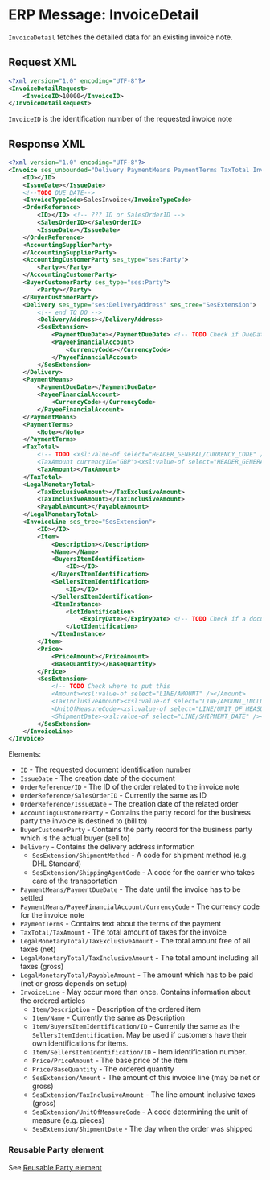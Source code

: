 # ERP Message: InvoiceDetail

`InvoiceDetail` fetches the detailed data for an existing invoice note.

## Request XML

``` xml
<?xml version="1.0" encoding="UTF-8"?>
<InvoiceDetailRequest>
    <InvoiceID>10000</InvoiceID>
</InvoiceDetailRequest>
```

`InvoiceID` is the identification number of the requested invoice note

## Response XML

``` xml
<?xml version="1.0" encoding="UTF-8"?>
<Invoice ses_unbounded="Delivery PaymentMeans PaymentTerms TaxTotal InvoiceLine">
    <ID></ID>
    <IssueDate></IssueDate>
    <!--TODO DUE_DATE-->
    <InvoiceTypeCode>SalesInvoice</InvoiceTypeCode>
    <OrderReference>
        <ID></ID> <!-- ??? ID or SalesOrderID -->
        <SalesOrderID></SalesOrderID>
        <IssueDate></IssueDate>
    </OrderReference>
    <AccountingSupplierParty>
    </AccountingSupplierParty>
    <AccountingCustomerParty ses_type="ses:Party">
        <Party></Party>
    </AccountingCustomerParty>
    <BuyerCustomerParty ses_type="ses:Party">
        <Party></Party>
    </BuyerCustomerParty>
    <Delivery ses_type="ses:DeliveryAddress" ses_tree="SesExtension">
        <!-- end TO DO -->
        <DeliveryAddress></DeliveryAddress>
        <SesExtension>
            <PaymentDueDate></PaymentDueDate> <!-- TODO Check if DueDate is correct -->
            <PayeeFinancialAccount>
                <CurrencyCode></CurrencyCode>
            </PayeeFinancialAccount>
        </SesExtension>
    </Delivery>
    <PaymentMeans>
        <PaymentDueDate></PaymentDueDate>
        <PayeeFinancialAccount>
            <CurrencyCode></CurrencyCode>
        </PayeeFinancialAccount>
    </PaymentMeans>
    <PaymentTerms>
        <Note></Note>
    </PaymentTerms>
    <TaxTotal>
        <!-- TODO <xsl:value-of select="HEADER_GENERAL/CURRENCY_CODE" /> put currency code in currencyID attribute?
        <TaxAmount currencyID="GBP"><xsl:value-of select="HEADER_GENERAL/VAT_AMOUNT" /></TaxAmount> -->
        <TaxAmount></TaxAmount>
    </TaxTotal>
    <LegalMonetaryTotal>
        <TaxExclusiveAmount></TaxExclusiveAmount>
        <TaxInclusiveAmount></TaxInclusiveAmount>
        <PayableAmount></PayableAmount>
    </LegalMonetaryTotal>
    <InvoiceLine ses_tree="SesExtension">
        <ID></ID>
        <Item>
            <Description></Description>
            <Name></Name>
            <BuyersItemIdentification>
                <ID></ID>
            </BuyersItemIdentification>
            <SellersItemIdentification>
                <ID></ID>
            </SellersItemIdentification>
            <ItemInstance>
                <LotIdentification>
                    <ExpiryDate></ExpiryDate> <!-- TODO Check if a document scoped field is available -->
                </LotIdentification>
            </ItemInstance>
        </Item>
        <Price>
            <PriceAmount></PriceAmount>
            <BaseQuantity></BaseQuantity>
        </Price>
        <SesExtension>
            <!-- TODO Check where to put this
            <Amount><xsl:value-of select="LINE/AMOUNT" /></Amount>
            <TaxInclusiveAmount><xsl:value-of select="LINE/AMOUNT_INCLUDING_VAT" /></TaxInclusiveAmount>
            <UnitOfMeasureCode><xsl:value-of select="LINE/UNIT_OF_MEASURE_CODE" /></UnitOfMeasureCode>
            <ShipmentDate><xsl:value-of select="LINE/SHIPMENT_DATE" /></ShipmentDate> -->
        </SesExtension>
    </InvoiceLine>
</Invoice>
```

Elements:

- `ID` - The requested document identification number
- `IssueDate` - The creation date of the document
- `OrderReference/ID` - The ID of the order related to the invoice note
- `OrderReference/SalesOrderID` - Currently the same as ID
- `OrderReference/IssueDate` - The creation date of the related order
- `AccountingCustomerParty` - Contains the party record for the business party the invoice is destined to (bill to)
- `BuyerCustomerParty` - Contains the party record for the business party which is the actual buyer (sell to)
- `Delivery` - Contains the delivery address information
    - `SesExtension/ShipmentMethod` - A code for shipment method (e.g. DHL Standard)
    - `SesExtension/ShippingAgentCode` - A code for the carrier who takes care of the transportation
- `PaymentMeans/PaymentDueDate` - The date until the invoice has to be settled
- `PaymentMeans/PayeeFinancialAccount/CurrencyCode` - The currency code for the invoice note
- `PaymentTerms` - Contains text about the terms of the payment
- `TaxTotal/TaxAmount` - The total amount of taxes for the invoice
- `LegalMonetaryTotal/TaxExclusiveAmount` - The total amount free of all taxes (net)
- `LegalMonetaryTotal/TaxInclusiveAmount` - The total amount including all taxes (gross)
- `LegalMonetaryTotal/PayableAmount` - The amount which has to be paid (net or gross depends on setup)
- `InvoiceLine` - May occur more than once. Contains information about the ordered articles
    - `Item/Description` - Description of the ordered item
    - `Item/Name` - Currently the same as Description
    - `Item/BuyersItemIdentification/ID` - Currently the same as the `SellersItemIdentification`. May be used if customers have their own identifications for items.
    - `Item/SellersItemIdentification/ID` - Item identification number.
    - `Price/PriceAmount` - The base price of the item
    - `Price/BaseQuantity` - The ordered quantity
    - `SesExtension/Amount` - The amount of this invoice line (may be net or gross)
    - `SesExtension/TaxInclusiveAmount` - The line amount inclusive taxes (gross)
    - `SesExtension/UnitOfMeasureCode` - A code determining the unit of measure (e.g. pieces)
    - `SesExtension/ShipmentDate` - The day when the order was shipped

### Reusable Party element

See [Reusable Party element](erp_message_select_customer.md#reusable-party-element)
